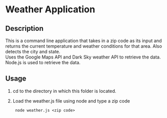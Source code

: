 # Weather Application

## Description
This is a command line application that takes in a zip code as its input and returns the current temperature and weather conditions for that area. Also detects the city and state.  
Uses the Google Maps API and Dark Sky weather API to retrieve the data.  
Node.js is used to retrieve the data.

## Usage
1) cd to the directory in which this folder is located.  
2) Load the weather.js file using node and type a zip code 
   
        node weather.js <zip code>
        
